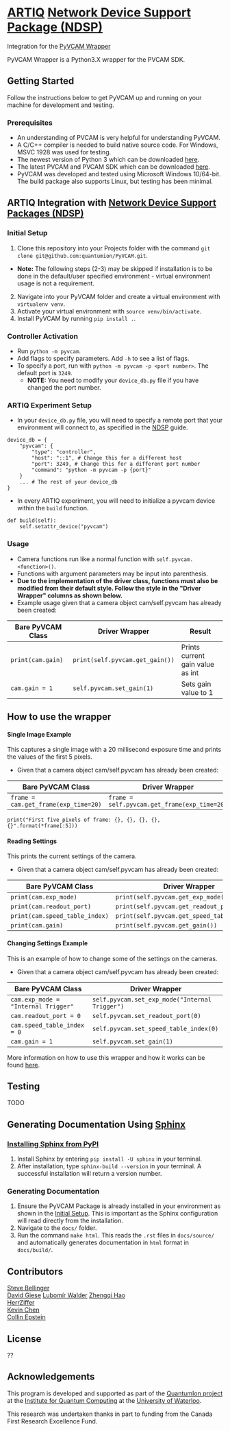 # [ARTIQ](http://m-labs.hk/experiment-control/artiq/) [Network Device Support Package (NDSP)](https://m-labs.hk/artiq/manual/developing_a_ndsp.html)

Integration for the [PyVCAM Wrapper](https://github.com/Photometrics/PyVCAM)

PyVCAM Wrapper is a Python3.X wrapper for the PVCAM SDK.

## Getting Started

Follow the instructions below to get PyVCAM up and running on your machine for development and testing.


### Prerequisites

* An understanding of PVCAM is very helpful for understanding PyVCAM.
* A C/C++ compiler is needed to build native source code. For Windows, MSVC 1928 was used for testing.
* The newest version of Python 3 which can be downloaded [here](https://www.python.org/downloads/).
* The latest PVCAM and PVCAM SDK which can be downloaded [here](https://www.photometrics.com/support/software/#software).
* PyVCAM was developed and tested using Microsoft Windows 10/64-bit. The build package also supports Linux, but testing has been minimal.

## ARTIQ Integration with [Network Device Support Packages (NDSP)](https://m-labs.hk/artiq/manual/developing_a_ndsp.html)

### Initial Setup

1. Clone this repository into your Projects folder with the command `git clone git@github.com:quantumion/PyVCAM.git`.
* **Note:** The following steps (2-3) may be skipped if installation is to be done in the default/user specified environment - virtual environment usage is not a requirement.
2. Navigate into your PyVCAM folder and create a virtual environment with `virtualenv venv`. 
3. Activate your virtual environment with `source venv/bin/activate`.
4. Install PyVCAM by running `pip install .`.

### Controller Activation

* Run `python -m pyvcam`.
* Add flags to specify parameters. Add `-h` to see a list of flags.
* To specify a port, run with `python -m pyvcam -p <port number>`. The default port is `3249`.
    * **NOTE:** You need to modify your `device_db.py` file if you have changed the port number.
    
### ARTIQ Experiment Setup

* In your `device_db.py` file, you will need to specify a remote port that your environment will connect to, as specified in the [NDSP](https://m-labs.hk/artiq/manual/developing_a_ndsp.html) guide.
```
device_db = {
    "pyvcam": {
        "type": "controller",
        "host": "::1", # Change this for a different host
        "port": 3249, # Change this for a different port number
        "command": "python -m pyvcam -p {port}"
    }
    ... # The rest of your device_db
}
```
* In every ARTIQ experiment, you will need to initialize a pyvcam device within the `build` function.
```
def build(self):
    self.setattr_device("pyvcam")
```

### Usage

* Camera functions run like a normal function with `self.pyvcam.<function>()`.
* Functions with argument parameters may be input into parenthesis.
* **Due to the implementation of the driver class, functions must also be modified from their default style. Follow the style in the "Driver Wrapper" columns as shown below.**
* Example usage given that a camera object cam/self.pyvcam has already been created:

| Bare PyVCAM Class | Driver Wrapper                  | Result                           |
|-------------------|---------------------------------|----------------------------------|
| `print(cam.gain)` | `print(self.pyvcam.get_gain())` | Prints current gain value as int |
| `cam.gain = 1`    | `self.pyvcam.set_gain(1)`       | Sets gain value to 1             |


## How to use the wrapper

#### Single Image Example

This captures a single image with a 20 millisecond exposure time and prints the values of the first 5 pixels.
* Given that a camera object cam/self.pyvcam has already been created:

| Bare PyVCAM Class                    | Driver Wrapper                               |
|--------------------------------------|----------------------------------------------|
| `frame = cam.get_frame(exp_time=20)` | `frame = self.pyvcam.get_frame(exp_time=20)` |

`print("First five pixels of frame: {}, {}, {}, {}, {}".format(*frame[:5]))`

#### Reading Settings

This prints the current settings of the camera.
* Given that a camera object cam/self.pyvcam has already been created:

| Bare PyVCAM Class              | Driver Wrapper                               |
|--------------------------------|----------------------------------------------|
| `print(cam.exp_mode)`          | `print(self.pyvcam.get_exp_mode())`          |
| `print(cam.readout_port)`      | `print(self.pyvcam.get_readout_port())`      |
| `print(cam.speed_table_index)` | `print(self.pyvcam.get_speed_table_index())` |
| `print(cam.gain)`              | `print(self.pyvcam.get_gain())`              |


#### Changing Settings Example

This is an example of how to change some of the settings on the cameras.
* Given that a camera object cam/self.pyvcam has already been created:

| Bare PyVCAM Class                   | Driver Wrapper                                 |
|-------------------------------------|------------------------------------------------|
| `cam.exp_mode = "Internal Trigger"` | `self.pyvcam.set_exp_mode("Internal Trigger")` |
| `cam.readout_port = 0`              | `self.pyvcam.set_readout_port(0)`              |
| `cam.speed_table_index = 0`         | `self.pyvcam.set_speed_table_index(0)`         |
| `cam.gain = 1`                      | `self.pyvcam.set_gain(1)`                      |

More information on how to use this wrapper and how it works can be found [here](https://github.com/Photometrics/PyVCAM/blob/master/docs/PyVCAM%20Wrapper.md).

## Testing

TODO

## Generating Documentation Using [Sphinx](https://www.sphinx-doc.org/en/master/index.html)

### [Installing Sphinx from PyPI](https://www.sphinx-doc.org/en/master/usage/installation.html#installation-from-pypi)

1. Install Sphinx by entering `pip install -U sphinx` in your terminal.
2. After installation, type `sphinx-build --version` in your terminal. A successful installation will return a version number.

### Generating Documentation

1. Ensure the PyVCAM Package is already installed in your environment as shown in the [Initial Setup](#initial-setup). This is important as the Sphinx configuration will read directly from the installation.
2. Navigate to the `docs/` folder.
3. Run the command `make html`. This reads the `.rst` files in `docs/source/` and automatically generates documentation in `html` format in `docs/build/`.

## Contributors

[Steve Bellinger](https://github.com/stevebellinger)  
[David Giese](https://github.com/johndgiese)
[Lubomír Walder](https://github.com/lwalder)
[Zhengqi Hao](https://github.com/ZhengqiHao313)  
[HerrZiffer](https://github.com/HerrZiffer)  
[Kevin Chen](https://github.com/CKevin9)  
[Collin Epstein](https://github.com/collineps)  

## License

??

## Acknowledgements

This program is developed and supported as part of the [QuantumIon project](https://tqt.uwaterloo.ca/project-details/quantumion-an-open-access-quantum-computing-platform/) at the [Institute for Quantum Computing](https://uwaterloo.ca/institute-for-quantum-computing/) at the [University of Waterloo](https://uwaterloo.ca/).

This research was undertaken thanks in part to funding from the Canada First Research Excellence Fund.

